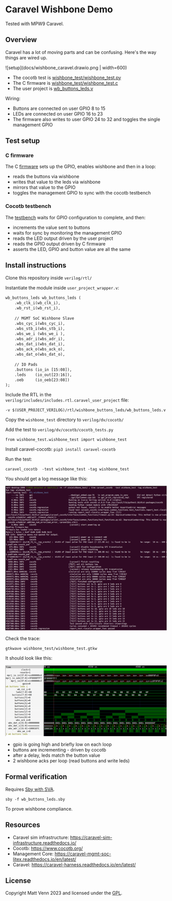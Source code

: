 # Caravel Wishbone Demo

Tested with MPW9 Caravel.

## Overview

Caravel has a lot of moving parts and can be confusing. Here's the way things are wired up.

![setup](docs/wishbone_caravel.drawio.png | width=600)

* The cocotb test is [wishbone_test/wishbone_test.py](wishbone_test/wishbone_test.py)
* The C firmware is [wishbone_test/wishbone_test.c](wishbone_test/wishbone_test.c)
* The user project is [wb_buttons_leds.v](wb_buttons_leds.v)

Wiring:

* Buttons are connected on user GPIO 8 to 15
* LEDs are connected on user GPIO 16 to 23
* The firmware also writes to user GPIO 24 to 32 and toggles the single management GPIO

## Test setup

### C firmware

The C [firmware](wishbone_test/wishbone_test.c) sets up the GPIO, enables wishbone and then in a loop:

* reads the buttons via wishbone
* writes that value to the leds via wishbone
* mirrors that value to the GPIO
* toggles the management GPIO to sync with the cocotb testbench

### Cocotb testbench

The [testbench](wishbone_test/wishbone_test.py) waits for GPIO configuration to complete, and then:

* increments the value sent to buttons
* waits for sync by monitoring the management GPIO
* reads the LED output driven by the user project
* reads the GPIO output driven by C firmware
* asserts the LED, GPIO and button value are all the same

## Install instructions

Clone this repository inside `verilog/rtl/`

Instantiate the module inside `user_project_wrapper.v`:

    wb_buttons_leds wb_buttons_leds (
        .wb_clk_i(wb_clk_i),
        .wb_rst_i(wb_rst_i),

        // MGMT SoC Wishbone Slave
        .wbs_cyc_i(wbs_cyc_i),
        .wbs_stb_i(wbs_stb_i),
        .wbs_we_i (wbs_we_i ),
        .wbs_adr_i(wbs_adr_i),
        .wbs_dat_i(wbs_dat_i),
        .wbs_ack_o(wbs_ack_o),
        .wbs_dat_o(wbs_dat_o),

        // IO Pads
        .buttons (io_in [15:08]),
        .leds    (io_out[23:16]),
        .oeb     (io_oeb[23:08])
    );

Include the RTL in the `verilog/includes/includes.rtl.caravel_user_project` file:

    -v $(USER_PROJECT_VERILOG)/rtl/wishbone_buttons_leds/wb_buttons_leds.v

Copy the `wishbone_test` directory to `verilog/dv/cocotb/`

Add the test to `verilog/dv/cocotb/cocotb_tests.py`

    from wishbone_test.wishbone_test import wishbone_test

Install caravel-cocotb: `pip3 install caravel-cocotb`

Run the test:

    caravel_cocotb  -test wishbone_test -tag wishbone_test

You should get a log message like this:

![log](docs/log.png)

Check the trace:

    gtkwave wishbone_test/wishbone_test.gtkw

It should look like this:

![trace](docs/trace.png)

* gpio is going high and briefly low on each loop
* buttons are incrementing - driven by cocotb
* after a delay, leds match the button value
* 2 wishbone acks per loop (read buttons and write leds)

## Formal verification

Requires [Sby with SVA](https://www.yosyshq.com/products-and-services).

    sby -f wb_buttons_leds.sby

To prove wishbone compliance.

## Resources

* Caravel sim infrastructure: https://caravel-sim-infrastructure.readthedocs.io/
* Cocotb: https://www.cocotb.org/
* Management Core: https://caravel-mgmt-soc-litex.readthedocs.io/en/latest/
* Caravel: https://caravel-harness.readthedocs.io/en/latest/

## License

Copyright Matt Venn 2023 and licensed under the [GPL](LICENSE).
